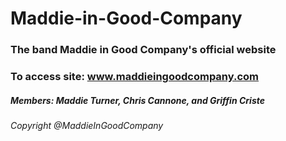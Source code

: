 
# Maddie-in-Good-Company

### The band Maddie in Good Company's official website

### To access site: www.maddieingoodcompany.com

##### Members: Maddie Turner, Chris Cannone, and Griffin Criste

###### Copyright @MaddieInGoodCompany


